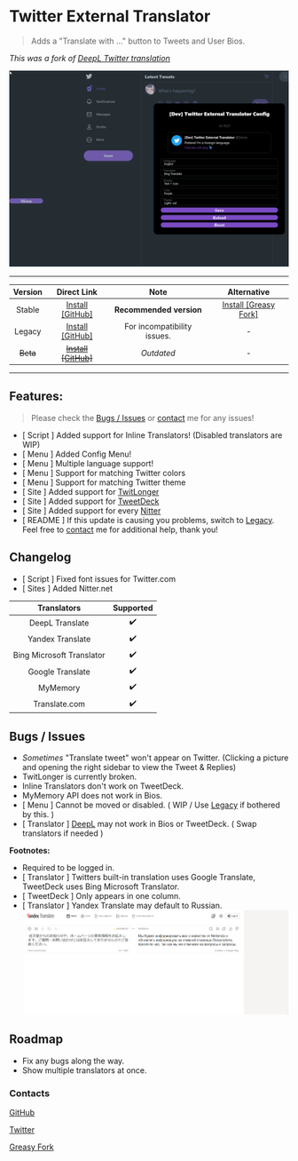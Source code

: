 # Twitter External Translator

> Adds a "Translate with ..." button to Tweets and User Bios.

*This was a fork of [DeepL Twitter translation](https://greasyfork.org/scripts/411976)*

![Menu Preview](https://raw.githubusercontent.com/magicoflolis/userscriptrepo/master/assets/ExternalTranslator.gif)

***

| Version | Direct Link | Note | Alternative |
|:----------:|:----------:|:----------:|:----------:|
Stable | [Install [GitHub]](https://github.com/magicoflolis/userscriptrepo/raw/master/ExternalTranslator/twittertranslator.user.js) | **Recommended version** | [Install [Greasy Fork]](https://greasyfork.org/scripts/421643)
Legacy | [Install [GitHub]](https://github.com/magicoflolis/userscriptrepo/raw/master/ExternalTranslator/twittertranslatorlegacy.user.js) | For incompatibility issues. | -
~~Beta~~ | ~~[Install [GitHub]](https://github.com/magicoflolis/userscriptrepo/raw/master/ExternalTranslator/twittertranslatorbeta.user.js)~~ | *Outdated* | -

***

## **Features:**

> Please check the [Bugs / Issues](#bugs--issues) or [contact](#contacts) me for any issues!

* [ Script ] Added support for Inline Translators! (Disabled translators are WIP)
* [ Menu ] Added Config Menu!
* [ Menu ] Multiple language support!
* [ Menu ] Support for matching Twitter colors
* [ Menu ] Support for matching Twitter theme
* [ Site ] Added support for [TwitLonger](https://www.twitlonger.com)
* [ Site ] Added support for [TweetDeck](https://tweetdeck.twitter.com)
* [ Site ] Added support for every [Nitter](https://github.com/zedeus/nitter/wiki/Instances#official-instances)
* [ README ] If this update is causing you problems, switch to [Legacy](https://github.com/magicoflolis/userscriptrepo/raw/master/ExternalTranslator/twittertranslatorlegacy.user.js). Feel free to [contact](#contacts) me for additional help, thank you!

## Changelog

* [ Script ] Fixed font issues for Twitter.com
* [ Sites ] Added Nitter.net

 Translators | Supported
:-----------:|:---------:
DeepL Translate | ✔️
Yandex Translate | ✔️
Bing Microsoft Translator| ✔️
Google Translate | ✔️
MyMemory | ✔️
Translate.com | ✔️

## Bugs / Issues

* *Sometimes* "Translate tweet" won't appear on Twitter. (Clicking a picture and opening the right sidebar to view the Tweet & Replies)
* TwitLonger is currently broken.
* Inline Translators don't work on TweetDeck.
* MyMemory API does not work in Bios.
* [ Menu ] Cannot be moved or disabled. ( WIP / Use [Legacy](https://github.com/magicoflolis/userscriptrepo/raw/master/ExternalTranslator/twittertranslatorlegacy.user.js) if bothered by this. )
* [ Translator ] [DeepL](https://www.deepl.com/translator) may not work in Bios or TweetDeck. ( Swap translators if needed )

**Footnotes:**

* Required to be logged in.
* [ Translator ] Twitters built-in translation uses Google Translate, TweetDeck uses Bing Microsoft Translator.
* [ TweetDeck ] Only appears in one column.
* [ Translator ] Yandex Translate may default to Russian.
![YandexHelp](https://raw.githubusercontent.com/magicoflolis/userscriptrepo/master/assets/ExternalTranslator4.gif)

## Roadmap

* Fix any bugs along the way.
* Show multiple translators at once.

### Contacts

[GitHub](https://github.com/magicoflolis)

[Twitter](https://twitter.com/for_lollipops)

[Greasy Fork](https://greasyfork.org/users/166061)
